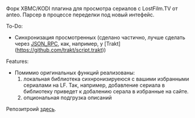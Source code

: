 
Форк XBMC/KODI плагина для просмотра сериалов с LostFilm.TV от anteo.
Парсер в процессе переделки под новый интефейс.

To-Do:
- Синхронизация просмотренных (сделано частично, лучше сделать через [JSON_RPC](http://kodi.wiki/view/JSON_RPC), как, например, у [Trakt] (https://github.com/trakt/script.trakt))

Features:
- Помимио оригинальных функций реализованы:
    1) локальная библиотека сихнронизируеюся с вашими избранными сериалами на LF. Так, например, добавление сериала в библиотеку приведет к добалению серала в избранные на сайте.
    2) опциональная подгрузка описаний

Репозитроий [здесь](https://github.com/winnipeg8/xbmc.repository/blob/master/repository.winnipeg8/repository.winnipeg8-0.0.1.zip).
